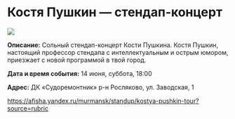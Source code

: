 # Костя Пушкин — стендап-концерт
![](https://gostandup.ru/uploads/images/size400x400/7YqZF_3mFNzpqWkdm0l8.jpg)

**Описание:** Сольный стендап-концерт Кости Пушкина. Костя Пушкин, настоящий профессор стендапа с интеллектуальным и острым юмором, приезжает с новой программой в твой город. 

**Дата и время события:** 14 июня, суббота, 18:00

**Адрес:** ДК «Судоремонтник»
р-н Росляково, ул. Заводская, 1

https://afisha.yandex.ru/murmansk/standup/kostya-pushkin-tour?source=rubric
